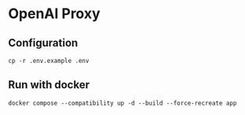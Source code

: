 # OpenAI Proxy

## Configuration

```shell
cp -r .env.example .env
```

## Run with docker

```shell
docker compose --compatibility up -d --build --force-recreate app
```
